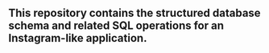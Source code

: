 ## This repository contains the structured database schema and related SQL operations for an Instagram-like application. 
